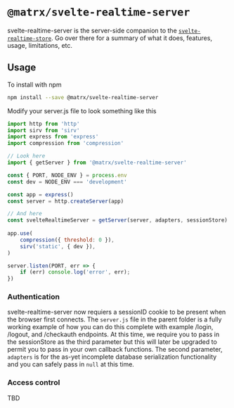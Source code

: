 # `@matrx/svelte-realtime-server`

svelte-realtime-server is the server-side companion to the [`svelte-realtime-store`](https://www.npmjs.com/package/@matrx/svelte-realtime-store). Go over there for a summary of what it does, features, usage, limitations, etc.

## Usage

To install with npm

```bash
npm install --save @matrx/svelte-realtime-server
```

Modify your server.js file to look something like this

```js
import http from 'http'
import sirv from 'sirv'
import express from 'express'
import compression from 'compression'

// Look here
import { getServer } from '@matrx/svelte-realtime-server'

const { PORT, NODE_ENV } = process.env
const dev = NODE_ENV === 'development'

const app = express()
const server = http.createServer(app)

// And here
const svelteRealtimeServer = getServer(server, adapters, sessionStore)
  
app.use(
	compression({ threshold: 0 }),
	sirv('static', { dev }),
)

server.listen(PORT, err => {
	if (err) console.log('error', err);
})

```

### Authentication

svelte-realtime-server now requiers a sessionID cookie to be present when the browser first connects. The `server.js` file in the parent folder is a fully working example of how you can do this complete with example /login, /logout, and /checkauth endpoints. At this time, we require you to pass in the sessionStore as the third parameter but this will later be upgraded to permit you to pass in your own callback functions. The second parameter, `adapters` is for the as-yet incomplete database serialization functionality and you can safely pass in `null` at this time.

### Access control

TBD